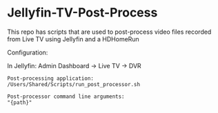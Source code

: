 # Jellyfin-TV-Post-Process

This repo has scripts that are used to post-process video files recorded from Live TV using Jellyfin and a HDHomeRun

Configuration: 

In Jellyfin:
Admin Dashboard -> Live TV -> DVR
```
Post-processing application:
/Users/Shared/Scripts/run_post_processor.sh

Post-processor command line arguments:
"{path}"
```



